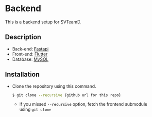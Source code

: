 # Backend

This is a backend setup for SVTeamD. 

## Description 
- Back-end: [Fastapi](https://fastapi.tiangolo.com)
- Front-end: [Flutter](https://flutter.dev)
- Database: [MySQL](https://www.mysql.com)

## Installation 
- Clone the repository using this command.
    ```sh
    $ git clone --recursive {github url for this repo}
    ```
    - If you missed `--recursive` option, fetch the frontend submodule using `git clone`




